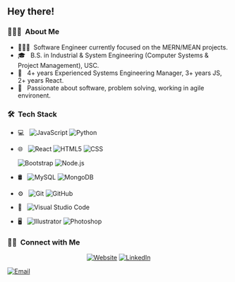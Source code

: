

<h2> Hey there!</h2>

<h3> 👨🏻‍💻 &nbsp;About Me </h3>

- 🧑🏻‍💻&nbsp; Software Engineer currently focused on the MERN/MEAN projects.
- 🎓 &nbsp; B.S. in Industrial & System Engineering (Computer Systems & Project Management), USC.
- 💼 &nbsp; 4+ years Experienced Systems Engineering Manager, 3+ years JS, 2+ years React.
- 🌱 &nbsp; Passionate about software, problem solving, working in agile environent.


<h3> 🛠 &nbsp;Tech Stack</h3>

- 💻 &nbsp;
  ![JavaScript](https://img.shields.io/badge/-JavaScript-333333?style=flat&logo=javascript)
  ![Python](https://img.shields.io/badge/-Python-333333?style=flat&logo=python)
 
- 🌐 &nbsp;
  ![React](https://img.shields.io/badge/-React-333333?style=flat&logo=react)
  ![HTML5](https://img.shields.io/badge/-HTML5-333333?style=flat&logo=HTML5)
  ![CSS](https://img.shields.io/badge/-CSS-333333?style=flat&logo=CSS3&logoColor=1572B6)
  
  ![Bootstrap](https://img.shields.io/badge/-Bootstrap-333333?style=flat&logo=bootstrap&logoColor=563D7C)
  ![Node.js](https://img.shields.io/badge/-Node.js-333333?style=flat&logo=node.js)

- 🛢 &nbsp;
  ![MySQL](https://img.shields.io/badge/-MySQL-333333?style=flat&logo=mysql)
  ![MongoDB](https://img.shields.io/badge/-MongoDB-333333?style=flat&logo=mongodb)
- ⚙️ &nbsp;
  ![Git](https://img.shields.io/badge/-Git-333333?style=flat&logo=git)
  ![GitHub](https://img.shields.io/badge/-GitHub-333333?style=flat&logo=github)
  
- 🔧 &nbsp;
  ![Visual Studio Code](https://img.shields.io/badge/-Visual%20Studio%20Code-333333?style=flat&logo=visual-studio-code&logoColor=007ACC)

- 🖥 &nbsp;
  ![Illustrator](https://img.shields.io/badge/-Illustrator-333333?style=flat&logo=adobe-illustrator)
  ![Photoshop](https://img.shields.io/badge/-Photoshop-333333?style=flat&logo=adobe-photoshop)
 


<h3> 🤝🏻 &nbsp;Connect with Me </h3>

<p align="center">
<a href="https://www.royge.dev/"><img alt="Website" src="https://img.shields.io/badge/Website-www.royge.dev-blue?style=flat-square&logo=google-chrome"></a>
<a href="https://www.linkedin.com/in/roygecode/"><img alt="LinkedIn" src="https://img.shields.io/badge/LinkedIn-Roy%20R%20Ge-blue?style=flat-square&logo=linkedin"></a>

<a href="rgecoder@gmail.com"><img alt="Email" src="https://img.shields.io/badge/Email-royge@usc.edu-blue?style=flat-square&logo=gmail"></a>
</p>

